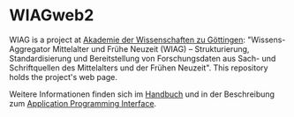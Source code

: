 # WIAGweb2
WIAG is a project at [Akademie der Wissenschaften zu Göttingen](https://adw-goe.de/): 
"Wissens-Aggregator Mittelalter und Frühe Neuzeit (WIAG) – Strukturierung, Standardisierung und Bereitstellung von 
Forschungsdaten aus Sach- und Schriftquellen des Mittelalters und der Frühen Neuzeit". This repository holds the project's web page.

Weitere Informationen finden sich im [Handbuch](./doc/wiag-manual.md) und in der Beschreibung zum [Application Programming Interface](./doc/wiag-api-manual.md).

